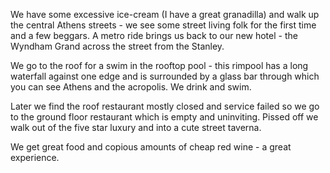 We have some excessive ice-cream (I have a great granadilla) and walk up the central Athens streets - we see some street living folk for the first time and a few beggars. A metro ride brings us back to our new hotel - the Wyndham Grand across the street from the Stanley.

We go to the roof for a swim in the rooftop pool - this rimpool has a long waterfall against one edge and is surrounded by a glass bar through which you can see Athens and the acropolis. We drink and swim.

Later we find the roof restaurant mostly closed and service failed so we go to the ground floor restaurant which is empty and uninviting. Pissed off we walk out of the five star luxury and into a cute street taverna.

We get great food and copious amounts of cheap red wine - a great experience.
